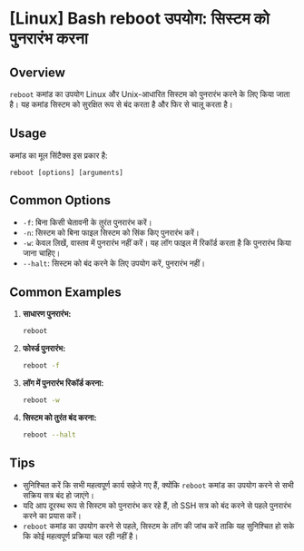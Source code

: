 # [Linux] Bash reboot उपयोग: सिस्टम को पुनरारंभ करना

## Overview
`reboot` कमांड का उपयोग Linux और Unix-आधारित सिस्टम को पुनरारंभ करने के लिए किया जाता है। यह कमांड सिस्टम को सुरक्षित रूप से बंद करता है और फिर से चालू करता है।

## Usage
कमांड का मूल सिंटैक्स इस प्रकार है:
```
reboot [options] [arguments]
```

## Common Options
- `-f`: बिना किसी चेतावनी के तुरंत पुनरारंभ करें।
- `-n`: सिस्टम को बिना फाइल सिस्टम को सिंक किए पुनरारंभ करें।
- `-w`: केवल लिखें, वास्तव में पुनरारंभ नहीं करें। यह लॉग फाइल में रिकॉर्ड करता है कि पुनरारंभ किया जाना चाहिए।
- `--halt`: सिस्टम को बंद करने के लिए उपयोग करें, पुनरारंभ नहीं।

## Common Examples
1. **साधारण पुनरारंभ:**
   ```bash
   reboot
   ```

2. **फोर्स्ड पुनरारंभ:**
   ```bash
   reboot -f
   ```

3. **लॉग में पुनरारंभ रिकॉर्ड करना:**
   ```bash
   reboot -w
   ```

4. **सिस्टम को तुरंत बंद करना:**
   ```bash
   reboot --halt
   ```

## Tips
- सुनिश्चित करें कि सभी महत्वपूर्ण कार्य सहेजे गए हैं, क्योंकि `reboot` कमांड का उपयोग करने से सभी सक्रिय सत्र बंद हो जाएंगे।
- यदि आप दूरस्थ रूप से सिस्टम को पुनरारंभ कर रहे हैं, तो SSH सत्र को बंद करने से पहले पुनरारंभ करने का प्रयास करें।
- `reboot` कमांड का उपयोग करने से पहले, सिस्टम के लॉग की जांच करें ताकि यह सुनिश्चित हो सके कि कोई महत्वपूर्ण प्रक्रिया चल रही नहीं है।